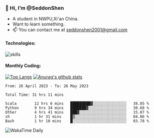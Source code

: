 ### 👋 Hi, I’m @SeddonShen
- A student in NWPU,Xi'an China.
- Want to learn something.
- 📫 You can contact me at seddonshen2001@gmail.com

#### Technologies:

![skills](https://skillicons.dev/icons?i=scala,js,html,css,bootstrap,jquery,c,cpp,cloudflare,django,docker,flask,git,github,githubactions,linux,latex,mysql,nodejs,ps,php,pr,py,raspberrypi,redis,unreal,v,vscode,vue,bash)

#### Monthly Coding:
[![Top Langs](https://github-readme-stats.vercel.app/api/top-langs?username=seddonshen&show_icons=true&locale=en&layout=compact&hide=html&langs_count=8)](https://github.com/SeddonShen/)
[![Anurag's github stats](https://github-readme-stats.vercel.app/api?username=SeddonShen&count_private=true&show_icons=true)](https://github.com/anuraghazra/github-readme-stats)
<!--START_SECTION:waka-->

```text
From: 26 April 2023 - To: 26 May 2023

Total Time: 31 hrs 11 mins

Scala        12 hrs 6 mins   █████████▓░░░░░░░░░░░░░░░   38.85 %
Python       9 hrs 34 mins   ███████▓░░░░░░░░░░░░░░░░░   30.68 %
Other        4 hrs 41 mins   ███▓░░░░░░░░░░░░░░░░░░░░░   15.07 %
sh           1 hr 31 mins    █▒░░░░░░░░░░░░░░░░░░░░░░░   04.86 %
Bash         1 hr 10 mins    █░░░░░░░░░░░░░░░░░░░░░░░░   03.78 %
```

<!--END_SECTION:waka-->

![WakaTime Daily](https://wakatime.com/share/@seddon2001/61a7e342-5f12-4fea-bf92-1fac161e97d6.svg)
<!---
SeddonShen/SeddonShen is a ✨ special ✨ repository because its `README.md` (this file) appears on your GitHub profile.
You can click the Preview link to take a look at your changes.
--->
